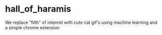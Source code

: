 # hall_of_haramis
We replace "filth" of intenret with cute cat gif's using machine learning and a simple chrome extension
